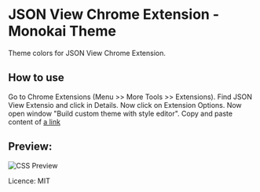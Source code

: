 # JSON View Chrome Extension - Monokai Theme

Theme colors for JSON View Chrome Extension.

## How to use
Go to Chrome Extensions (Menu >> More Tools >> Extensions). Find JSON View Extensio and click in Details. Now click on Extension Options. Now open window "Build custom theme with style editor". Copy and paste content of [a link](https://github.com/carcamano/jsonview-chromeext-monokai-theme/blob/master/json-view.css)

## Preview:
![CSS Preview](https://i.imgur.com/ACrNjAF.png)

Licence: MIT

